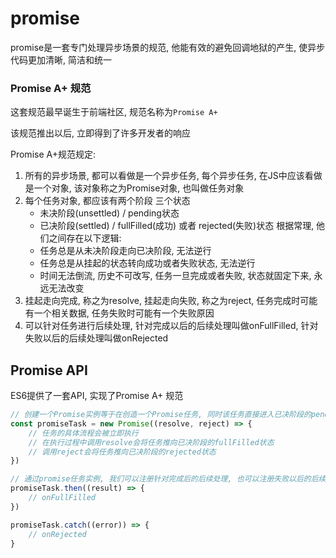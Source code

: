 # promise

promise是一套专门处理异步场景的规范, 他能有效的避免回调地狱的产生, 使异步代码更加清晰, 简洁和统一

### Promise A+ 规范

这套规范最早诞生于前端社区, 规范名称为```Promise A+```

该规范推出以后, 立即得到了许多开发者的响应

Promise A+规范规定:

1. 所有的异步场景, 都可以看做是一个异步任务, 每个异步任务, 在JS中应该看做是一个对象, 该对象称之为Promise对象, 也叫做任务对象
2. 每个任务对象, 都应该有两个阶段 三个状态
    - 未决阶段(unsettled) / pending状态
    - 已决阶段(settled) / fullFilled(成功) 或者 rejected(失败)状态
    根据常理, 他们之间存在以下逻辑:
    - 任务总是从未决阶段走向已决阶段, 无法逆行
    - 任务总是从挂起的状态转向成功或者失败状态, 无法逆行
    - 时间无法倒流, 历史不可改写, 任务一旦完成或者失败, 状态就固定下来, 永远无法改变
3. 挂起走向完成, 称之为resolve, 挂起走向失败, 称之为reject, 任务完成时可能有一个相关数据, 任务失败时可能有一个失败原因
4. 可以针对任务进行后续处理, 针对完成以后的后续处理叫做onFullFilled, 针对失败以后的后续处理叫做onRejected

## Promise API

ES6提供了一套API, 实现了Promise A+ 规范

```js
// 创建一个Promise实例等于在创造一个Promise任务, 同时该任务直接进入已决阶段的pending状态
const promiseTask = new Promise((resolve, reject) => {
    // 任务的具体流程会被立即执行
    // 在执行过程中调用resolve会将任务推向已决阶段的fullFilled状态
    // 调用reject会将任务推向已决阶段的rejected状态
})

// 通过promise任务实例, 我们可以注册针对完成后的后续处理, 也可以注册失败以后的后续处理
promiseTask.then((result) => {
    // onFullFilled
})

promiseTask.catch((error)) => {
    // onRejected
}
```